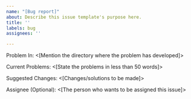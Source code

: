 ```yaml
---
name: "[Bug report]"
about: Describe this issue template's purpose here.
title: ''
labels: bug
assignees: ''

---
```


Problem In:
<[Mention the directory where the problem has developed]>

Current Problems:
<[State the problems in less than 50 words]>

Suggested Changes:
<[Changes/solutions to be made]>

Assignee (Optional):
<[The person who wants to be assigned this issue]>
